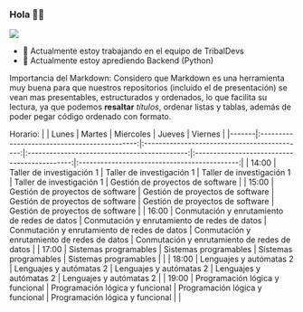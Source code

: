 ### Hola 👋🏼

![](https://www.tijuana.tecnm.mx/wp-content/uploads/2015/05/DEPARTAMENTO-DE-SISTEMAS-Y-COMPUTACION_HEADING.png)

- 🔭 Actualmente estoy trabajando en el equipo de TribalDevs
- 🌱 Actualmente estoy aprediendo Backend (Python) 

Importancia del Markdown:
Considero que Markdown es una herramienta muy buena para que nuestros repositorios (incluido el de presentación) se vean mas presentables, estructurados y ordenados, lo que facilita su lectura, ya que podemos **resaltar** *títulos*, ordenar listas y tablas, además de poder pegar código ordenado con formato.

Horario:
|       |                     Lunes                    |                    Martes                    |                   Miercoles                  |                    Jueves                    |                    Viernes                   |
|-------|:--------------------------------------------:|:--------------------------------------------:|:--------------------------------------------:|:--------------------------------------------:|:--------------------------------------------:|
| 14:00 | Taller de investigación 1                    | Taller de investigación 1                    | Taller de investigación 1                    | Taller de investigación 1                    | Gestión de proyectos de software             |
| 15:00 | Gestión de proyectos de software             | Gestión de proyectos de software             | Gestión de proyectos de software             | Gestión de proyectos de software             | Gestión de proyectos de software             |
| 16:00 | Conmutación y enrutamiento de redes de datos | Conmutación y enrutamiento de redes de datos | Conmutación y enrutamiento de redes de datos | Conmutación y enrutamiento de redes de datos | Conmutación y enrutamiento de redes de datos |
| 17:00 | Sistemas programables                        | Sistemas programables                        | Sistemas programables                        | Sistemas programables                        |                                              |
| 18:00 | Lenguajes y autómatas 2                      | Lenguajes y autómatas 2                      | Lenguajes y autómatas 2                      | Lenguajes y autómatas 2                      | Lenguajes y autómatas 2                      |
| 19:00 | Programación lógica y funcional              | Programación lógica y funcional              | Programación lógica y funcional              | Programación lógica y funcional              |                                              |
